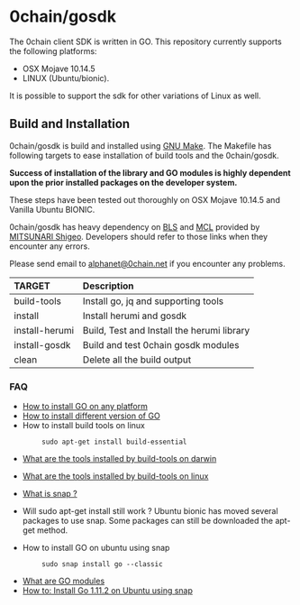 # 0chain/gosdk
The 0chain client SDK is written in GO. 
This repository currently supports the following platforms:
- OSX Mojave 10.14.5 
- LINUX (Ubuntu/bionic). 

It is possible to support the sdk for other variations of Linux as well. 

## Build and Installation 
0chain/gosdk is build and installed using [GNU Make](https://www.gnu.org/software/make/). 
The Makefile has following targets to ease installation of build tools and the 0chain/gosdk. 

**Success of installation of the library and GO modules is highly dependent upon the prior installed
packages on the developer system.**

These steps have been tested out thoroughly on OSX Mojave 10.14.5 and Vanilla Ubuntu BIONIC. 

0chain/gosdk has heavy dependency on [BLS](https://github.com/herumi/bls) and [MCL](https://github.com/herumi/mcl) 
provided by [MITSUNARI Shigeo](https://github.com/herumi). Developers should refer to those links when they encounter any errors. 

Please send email to [alphanet@0chain.net](mailto:alphanet@0chain.net) if you encounter any problems.

|TARGET       |Description   |
|:----        |:----------   |
| build-tools | Install go, jq and supporting tools|
| install     | Install herumi and gosdk|
| install-herumi |Build, Test and Install the herumi library|
| install-gosdk | Build and test 0chain gosdk modules|
| clean         | Delete all the build output |


### FAQ ###

- [How to install GO on any platform](https://golang.org/doc/install)
- [How to install different version of GO](https://golang.org/doc/install#extra_versions)
- How to install build tools on linux
```
        sudo apt-get install build-essential
``` 

- [What are the tools installed by build-tools on darwin](./_util/build_darwin.mk)
- [What are the tools installed by build-tools on linux](./_util/build_linux.mk)

- [What is snap ?](https://docs.snapcraft.io/getting-started)

- Will sudo apt-get install still work ?
  Ubuntu bionic has moved several packages to use snap. Some packages can still be downloaded
  the apt-get method. 

- How to install GO on ubuntu using snap
```.env
        sudo snap install go --classic
```
- [What are GO modules](https://github.com/golang/go/wiki/Modules)
- [How to: Install Go 1.11.2 on Ubuntu using snap](https://medium.com/@patdhlk/how-to-install-go-1-9-1-on-ubuntu-16-04-ee64c073cd79)

